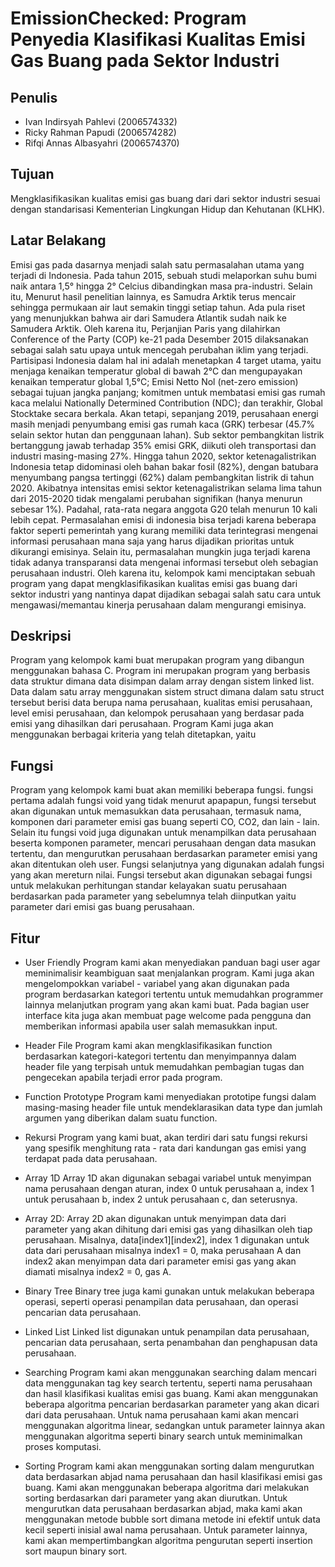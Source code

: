 # EmissionChecked: Program Penyedia Klasifikasi Kualitas Emisi Gas Buang pada Sektor Industri

## Penulis
- Ivan Indirsyah Pahlevi (2006574332)
- Ricky Rahman Papudi (2006574282)
- Rifqi Annas Albasyahri (2006574370)

## Tujuan
Mengklasifikasikan kualitas emisi gas buang dari dari sektor industri sesuai dengan standarisasi Kementerian Lingkungan Hidup dan Kehutanan (KLHK).

## Latar Belakang
Emisi gas pada dasarnya menjadi salah satu permasalahan utama yang terjadi di Indonesia. Pada tahun 2015, sebuah studi melaporkan suhu bumi naik antara 1,5° hingga 2° Celcius dibandingkan masa pra-industri. Selain itu, Menurut hasil penelitian lainnya, es Samudra Arktik terus mencair sehingga permukaan air laut semakin tinggi setiap tahun. Ada pula riset yang menunjukkan bahwa air dari Samudera Atlantik	sudah naik ke Samudera Arktik. Oleh karena itu, Perjanjian Paris yang dilahirkan Conference of the Party (COP)	ke-21 pada Desember 2015 dilaksanakan sebagai salah satu upaya untuk mencegah perubahan iklim yang terjadi.	Partisipasi Indonesia dalam hal ini adalah menetapkan 4 target utama, yaitu menjaga kenaikan temperatur global	di bawah 2°C dan mengupayakan kenaikan temperatur global 1,5°C; Emisi Netto Nol (net-zero emission)	sebagai tujuan jangka panjang; komitmen untuk membatasi emisi gas rumah kaca melalui Nationally Determined Contribution (NDC); dan terakhir, Global Stocktake secara berkala. Akan tetapi, sepanjang 2019, perusahaan energi masih menjadi penyumbang	emisi gas rumah kaca (GRK) terbesar (45.7% selain sektor hutan dan penggunaan lahan). Sub sektor pembangkitan listrik	bertanggung jawab terhadap 35% emisi GRK, diikuti oleh transportasi dan industri masing-masing 27%. Hingga tahun 2020,	sektor ketenagalistrikan Indonesia tetap didominasi oleh bahan bakar fosil (82%), dengan batubara menyumbang pangsa tertinggi (62%) dalam pembangkitan listrik di tahun 2020. Akibatnya intensitas emisi sektor ketenagalistrikan selama lima tahun dari 2015-2020 tidak mengalami perubahan signifikan (hanya menurun sebesar 1%). Padahal, rata-rata negara anggota G20 telah menurun 10 kali lebih cepat.  Permasalahan emisi di indonesia bisa terjadi karena beberapa faktor seperti pemerintah yang kurang memiliki data terintegrasi mengenai informasi perusahaan mana saja yang harus dijadikan prioritas untuk dikurangi emisinya. Selain itu, permasalahan mungkin juga terjadi karena tidak adanya transparansi data mengenai informasi tersebut oleh sebagian perusahaan industri.	Oleh karena itu, kelompok kami menciptakan sebuah program yang dapat mengklasifikasikan kualitas emisi gas buang dari sektor industri	yang nantinya dapat dijadikan sebagai salah satu cara untuk mengawasi/memantau kinerja perusahaan dalam mengurangi emisinya.

## Deskripsi
Program yang kelompok kami buat merupakan program yang dibangun menggunakan bahasa C. Program ini merupakan program yang berbasis data struktur dimana data disimpan dalam array dengan sistem linked list. Data dalam satu array menggunakan sistem struct dimana dalam satu struct tersebut berisi data berupa nama perusahaan, kualitas emisi perusahaan, level emisi perusahaan, dan kelompok perusahaan yang berdasar pada emisi yang dihasilkan dari perusahaan. Program Kami juga akan menggunakan berbagai kriteria yang telah ditetapkan, yaitu
	
## Fungsi
Program yang kelompok kami buat akan memiliki beberapa fungsi. fungsi pertama adalah fungsi void yang tidak menurut apapapun, fungsi tersebut akan digunakan untuk memasukkan data perusahaan, termasuk nama, komponen dari parameter emisi gas buang seperti CO, CO2, dan lain - lain. Selain itu fungsi void juga digunakan untuk menampilkan data perusahaan beserta komponen parameter, mencari perusahaan dengan data masukan tertentu, dan mengurutkan perusahaan berdasarkan parameter emisi yang akan ditentukan oleh user. Fungsi selanjutnya yang digunakan adalah fungsi yang akan mereturn nilai. Fungsi tersebut akan digunakan sebagai fungsi untuk melakukan perhitungan	standar kelayakan suatu perusahaan berdasarkan pada parameter yang sebelumnya telah diinputkan yaitu parameter dari emisi gas buang perusahaan.

## Fitur
- User Friendly
Program kami akan menyediakan panduan bagi user agar meminimalisir keambiguan saat menjalankan program. Kami juga akan mengelompokkan variabel - variabel yang akan digunakan pada program berdasarkan kategori tertentu untuk memudahkan programmer lainnya melanjutkan program yang akan kami buat. Pada bagian user interface kita juga akan membuat page welcome pada pengguna dan	memberikan informasi apabila user salah memasukkan input.
	
- Header File
Program kami akan mengklasifikasikan function berdasarkan kategori-kategori tertentu dan menyimpannya dalam header file yang terpisah untuk memudahkan pembagian tugas dan pengecekan apabila terjadi error pada program.
	
- Function Prototype
Program kami menyediakan prototipe fungsi dalam masing-masing header file untuk mendeklarasikan data type dan jumlah argumen yang diberikan dalam suatu function.
	
- Rekursi
Program yang kami buat, akan terdiri dari satu fungsi rekursi yang spesifik menghitung rata - rata dari kandungan gas emisi yang terdapat pada data perusahaan.
	
- Array 1D
Array 1D akan digunakan sebagai variabel untuk menyimpan nama perusahaan dengan aturan, index 0 untuk perusahaan a, index 1 untuk perusahaan b, index 2 untuk perusahaan c, dan seterusnya.
	
- Array 2D:
Array 2D akan digunakan untuk menyimpan data dari parameter yang akan dihitung dari emisi gas yang dihasilkan oleh tiap perusahaan. Misalnya, data[index1][index2], index 1 digunakan untuk data dari perusahaan misalnya index1 = 0, maka perusahaan A dan index2 akan menyimpan data dari parameter emisi gas yang akan diamati misalnya index2 = 0, gas A.

- Binary Tree
Binary tree juga kami gunakan untuk melakukan beberapa operasi, seperti operasi penampilan data perusahaan, dan operasi pencarian data perusahaan.

- Linked List
Linked list digunakan untuk penampilan data perusahaan, pencarian data perusahaan, serta penambahan dan penghapusan data perusahaan.

- Searching
Program kami akan menggunakan searching dalam mencari data menggunakan tag key search tertentu, seperti nama perusahaan dan hasil klasifikasi kualitas emisi gas buang. Kami akan menggunakan beberapa algoritma pencarian berdasarkan parameter yang akan dicari dari data perusahaan. Untuk nama perusahaan kami akan mencari menggunakan algoritma linear, sedangkan untuk parameter lainnya akan menggunakan algoritma seperti binary search untuk meminimalkan proses komputasi.

- Sorting
Program kami akan menggunakan sorting dalam mengurutkan data berdasarkan abjad nama perusahaan dan hasil klasifikasi emisi gas buang. Kami akan menggunakan beberapa algoritma dari melakukan sorting berdasarkan dari parameter yang akan diurutkan. Untuk mengurutkan data perusahaan berdasarkan abjad, maka kami akan menggunakan metode bubble sort dimana metode ini efektif untuk data kecil seperti inisial awal nama perusahaan. Untuk parameter lainnya, kami akan mempertimbangkan algoritma pengurutan seperti insertion sort maupun binary sort.
